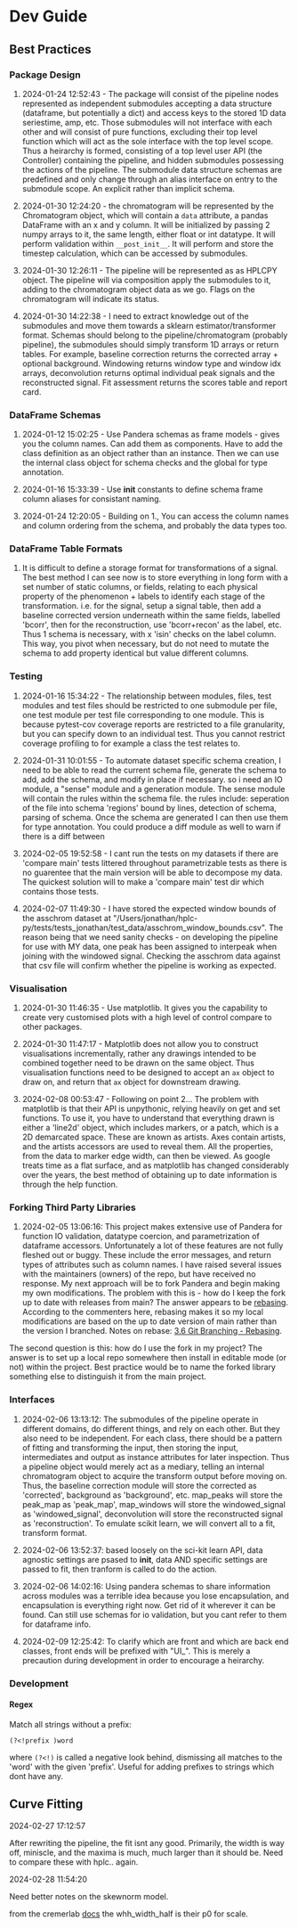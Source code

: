 
# Dev Guide

## Best Practices

### Package Design

1. 2024-01-24 12:52:43 - The package will consist of the pipeline nodes represented as independent submodules accepting a data structure (dataframe, but potentially a dict) and access keys to the stored 1D data seriestime, amp, etc. Those submodules will not interface with each other and will consist of pure functions, excluding their top level function which will act as the sole interface with the top level scope. Thus a heirarchy is formed, consisting of a top level user API (the Controller) containing the pipeline, and hidden submodules possessing the actions of the pipeline. The submodule data structure schemas are predefined and only change through an alias interface on entry to the submodule scope. An explicit rather than implicit schema.

2. 2024-01-30 12:24:20 - the chromatogram will be represented by the Chromatogram object, which will contain a `data` attribute, a pandas DataFrame with an x and y column. It will be initialized by passing 2 numpy arrays to it, the same length, either float or int datatype. It will perform validation within `__post_init__`. It will perform and store the timestep calculation, which can be accessed by submodules.

3. 2024-01-30 12:26:11 - The pipeline will be represented as as HPLCPY object. The pipeline will via composition apply the submodules to it, adding to the chromatogram object data as we go. Flags on the chromatogram will indicate its status.

4. 2024-01-30 14:22:38 - I need to extract knowledge out of the submodules and move them towards a sklearn estimator/transformer format. Schemas should belong to the pipeline/chromatogram (probably pipeline), the submodules should simply transform 1D arrays or return tables. For example, baseline correction returns the corrected array + optional background. Windowing returns window type and window idx arrays, deconvolution returns optimal individual peak signals and the reconstructed signal. Fit assessment returns the scores table and report card.

### DataFrame Schemas

1. 2024-01-12 15:02:25 - Use Pandera schemas as frame models - gives you the column names. Can add them as components. Have to add the class definition as an object rather than an instance. Then we can use the internal class object for schema checks and the global for type annotation.


2. 2024-01-16 15:33:39 - Use __init__ constants to define schema frame column aliases for consistant naming.

3. 2024-01-24 12:20:05 - Building on 1., You can access the column names and column ordering from the schema, and probably the data types too.

### DataFrame Table Formats

1. It is difficult to define a storage format for transformations of a signal. The best method I can see now is to store everything in long form with a set number of static columns, or fields, relating to each physical property of the phenomenon + labels to identify each stage of the transformation. i.e. for the signal, setup a signal table, then add a baseline corrected version underneath within the same fields, labelled 'bcorr', then for the reconstruction, use 'bcorr+recon' as the label, etc. Thus 1 schema is necessary, with x 'isin' checks on the label column. This way, you pivot when necessary, but do not need to mutate the schema to add property identical but value different columns.

### Testing

1. 2024-01-16 15:34:22 - The relationship between modules, files, test modules and test files should be restricted to one submodule per file, one test module per test file corresponding to one module. This is because pytest-cov coverage reports are restricted to a file granularity, but you can specify down to an individual test. Thus you cannot restrict coverage profiling to for example a class the test relates to.

2. 2024-01-31 10:01:55 - To automate dataset specific schema creation, I need to be able to read the current schema file, generate the schema to add, add the schema, and modify in place if necessary. so i need an IO module, a "sense" module and a generation module. The sense module will contain the rules within the schema file. the rules include: seperation of the file into schema 'regions' bound by lines, detection of schema, parsing of schema. Once the schema are generated I can then use them for type annotation. You could produce a diff module as well to warn if there is a diff between

3. 2024-02-05 19:52:58 - I cant run the tests on my datasets if there are 'compare main' tests littered throughout parametrizable tests as there is no guarentee that the main version will be able to decompose my data. The quickest solution will to make a 'compare main' test dir which contains those tests.

4. 2024-02-07 11:49:30 - I have stored the expected window bounds of the asschrom dataset at "/Users/jonathan/hplc-py/tests/tests_jonathan/test_data/asschrom_window_bounds.csv". The reason being that we need sanity checks - on developing the pipeline for use with MY data, one peak has been assigned to interpeak when joining with the windowed signal. Checking the asschrom data against that csv file will confirm whether the pipeline is working as expected.

### Visualisation

1. 2024-01-30 11:46:35 - Use matplotlib. It gives you the capability to create very customised plots with a high level of control compare to other packages.

2. 2024-01-30 11:47:17 - Matplotlib does not allow you to construct visualisations incrementally, rather any drawings intended to be combined together need to be drawn on the same object. Thus visualisation functions need to be designed to accept an `ax` object to draw on, and return that `ax` object for downstream drawing.

3. 2024-02-08 00:53:47 - Following on point 2... The problem with matplotlib is that their API is unpythonic, relying heavily on get and set functions. To use it, you have to understand that everything drawn is either a 'line2d' object, which includes markers, or a patch, which is a 2D demarcated space. These are known as artists. Axes contain artists, and the artists accessors are used to reveal them. All the properties, from the data to marker edge width, can then be viewed. As google treats time as a flat surface, and as matplotlib has changed considerably over the years, the best method of obtaining up to date information is through the help function.

### Forking Third Party Libraries

1. 2024-02-05 13:06:16: This project makes extensive use of Pandera for function IO validation, datatype coercion, and parametrization of dataframe accessors. Unfortunately a lot of these features are not fully fleshed out or buggy. These include the error messages, and return types of attributes such as column names. I have raised several issues with the maintainers (owners) of the repo, but have received no response. My next approach will be to fork Pandera and begin making my own modifications. The problem with this is - how do I keep the fork up to date with releases from main? The answer appears to be [rebasing](https://www.reddit.com/r/git/comments/z01ejf/keeping_a_fork_updated_best_practices/). According to the commenters here, rebasing makes it so my local modifications are based on the up to date version of main rather than the version I branched. Notes on rebase: [3.6 Git Branching - Rebasing](https://git-scm.com/book/en/v2/Git-Branching-Rebasing). 

The second question is this: how do I use the fork in my project? The answer is to set up a local repo somewhere then install in editable mode (or not) within the project. Best practice would be to name the forked library something else to distinguish it from the main project.

### Interfaces

1. 2024-02-06 13:13:12: The submodules of the pipeline operate in different domains, do different things, and rely on each other. But they also need to be independent. For each class, there should be a pattern of fitting and transforming the input, then storing the input, intermediates and output as instance attributes for later inspection. Thus a pipeline object would merely act as a mediary, telling an internal chromatogram object to acquire the transform output before moving on. Thus, the baseline correction module will store the corrected as 'corrected', background as 'background', etc. map_peaks will store the peak_map as 'peak_map', map_windows will store the windowed_signal as 'windowed_signal', deconvolution will store the reconstructed signal as 'reconstruction'. To emulate scikit learn, we will convert all to a fit, transform format.

2. 2024-02-06 13:52:37: based loosely on the sci-kit learn API, data agnostic settings are psased to __init__, data AND specific settings are passed to fit, then tranform is called to do the action.
3. 2024-02-06 14:02:16: Using pandera schemas to share information across modules was a terrible idea because you lose encapsulation, and encapsulation is everything right now. Get rid of it wherever it can be found. Can still use schemas for io validation, but you cant refer to them for dataframe info.

4. 2024-02-09 12:25:42: To clarify which are front and which are back end classes, front ends will be prefixed with "UI_". This is merely a precaution during development in order to encourage a heirarchy.

### Development

#### Regex

Match all strings without a prefix:

`(?<!prefix )word`

where `(?<!)` is called a negative look behind, dismissing all matches to the 'word' with the given 'prefix'. Useful for adding prefixes to strings which dont have any.

## Curve Fitting

2024-02-27 17:12:57

After rewriting the pipeline, the fit isnt any good. Primarily, the width is way off, miniscle, and the maxima is much, much larger than it should be. Need to compare these with hplc.. again.

2024-02-28 11:54:20

Need better notes on the skewnorm model.

from the cremerlab [docs](https://cremerlab.github.io/hplc-py/methodology/fitting.html) the whh_width_half is their p0 for scale.